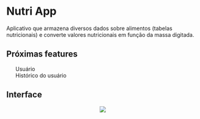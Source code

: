 # Nutri App

Aplicativo que armazena diversos dados sobre alimentos (tabelas nutricionais) e converte valores nutricionais em função da massa digitada.

## Próximas features

<ol>
Usuário<br/>
Histórico do usuário
</ol>

## Interface
<p align="center">
<img src="https://user-images.githubusercontent.com/98707474/190867710-92a5205e-a4e4-4c6a-b328-687d803d483f.png">
</p>
